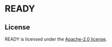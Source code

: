 # READY

## License

READY is licensed under the [Apache-2.0 license](https://github.com/cjreed121/ready/blob/master/LICENSE).
